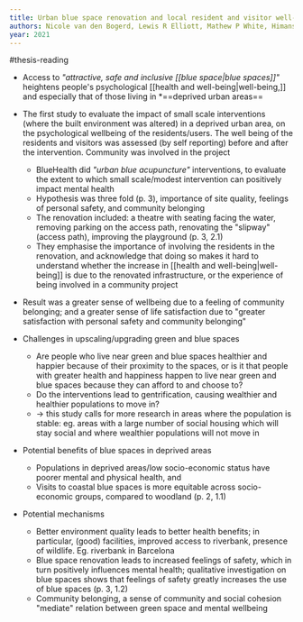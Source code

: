 ```yaml
---
title: Urban blue space renovation and local resident and visitor well-being: A case study from Plymouth, UK
authors: Nicole van den Bogerd, Lewis R Elliott, Mathew P White, Himansu S Mishra, Simon Bell, Miriam Porter, Zoë Sydenham, Joanne K Garrett, Lora E Fleming
year: 2021
---
```

#thesis-reading 

- Access to *"attractive, safe and inclusive [[blue space|blue spaces]]"* heightens people's psychological [[health and well-being|well-being,]] and especially that of those living in *==deprived urban areas==
- The first study to evaluate the impact of small scale interventions (where the built environment was altered) in a deprived urban area, on the psychological wellbeing of the residents/users. The well being of the residents and visitors was assessed (by self reporting) before and after the intervention. Community was involved in the project
	- BlueHealth did *"urban blue acupuncture"* interventions, to evaluate the extent to which small scale/modest intervention can positively impact mental health
	- Hypothesis was three fold (p. 3), importance of site quality, feelings of personal safety, and community belonging
	- The renovation included: a theatre with seating facing the water, removing parking on the access path, renovating the "slipway" (access path), improving the playground (p. 3, 2.1)
	- They emphasise the importance of involving the residents in the renovation, and acknowledge that doing so makes it hard to understand whether the increase in [[health and well-being|well-being]] is due to the renovated infrastructure, or the experience of being involved in a community project
- Result was a greater sense of wellbeing due to a feeling of community belonging; and a greater sense of life satisfaction due to "greater satisfaction with personal safety and community belonging"

- Challenges in upscaling/upgrading green and blue spaces
	- Are people who live near green and blue spaces healthier and happier because of their proximity to the spaces, or is it that people with greater health and happiness happen to live near green and blue spaces because they can afford to and choose to?
	- Do the interventions lead to gentrification, causing wealthier and healthier populations to move in?
	- $\rightarrow$ this study calls for more research in areas where the population is stable: eg. areas with a large number of social housing which will stay social and where wealthier populations will not move in
- Potential benefits of blue spaces in deprived areas
	- Populations in deprived areas/low socio-economic status have poorer mental and physical health, and 
	- Visits to coastal blue spaces is more equitable across socio-economic groups, compared to woodland (p. 2, 1.1)

- Potential mechanisms
	- Better environment quality leads to better health benefits; in particular, (good) facilities, improved access to riverbank, presence of wildlife. Eg. riverbank in Barcelona
	- Blue space renovation leads to increased feelings of safety, which in turn positively influences mental health; qualitative investigation on blue spaces shows that feelings of safety greatly increases the use of blue spaces (p. 3, 1.2) 
	- Community belonging, a sense of community and social cohesion "mediate" relation between green space and mental wellbeing